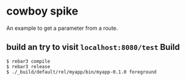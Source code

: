cowboy spike
============
An example to get a parameter from a route.

build an try to visit `localhost:8080/test`
Build
-----

    $ rebar3 compile
    $ rebar3 release
    $ ./_build/default/rel/myapp/bin/myapp-0.1.0 foreground
